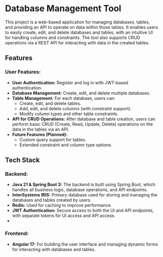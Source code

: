 # Database Management Tool
This project is a web-based application for managing databases, tables, and providing an API to operate on data within those tables. It enables users to easily create, edit, and delete databases and tables, with an intuitive UI for handling columns and constraints. The tool also supports CRUD operations via a REST API for interacting with data in the created tables.

## Features
### User Features:
- **User Authentication:** Register and log in with JWT-based authentication.
- **Database Management:** Create, edit, and delete multiple databases.
- **Table Management**: For each database, users can:
  - Create, edit, and delete tables.
  - Add, edit, and delete columns (with constraint support).
  - Modify column types and other table constraints.
- **API for CRUD Operations:** After database and table creation, users can perform basic CRUD (Create, Read, Update, Delete) operations on the data in the tables via an API.
- **Future Features (Planned):**
  - Custom query support for tables.
  - Extended constraint and column type options.

## Tech Stack

### Backend:
- **Java 21 & Spring Boot 3:** The backend is built using Spring Boot, which handles all business logic, database operations, and API endpoints.
- **InterSystems IRIS:** Primary database used for storing and managing the databases and tables created by users.
- **Redis:** Used for caching to improve performance.
- **JWT Authentication:** Secure access to both the UI and API endpoints, with separate tokens for UI access and API access.
- 
### Frontend:
- **Angular 17:** For building the user interface and managing dynamic forms for interacting with databases and tables.

